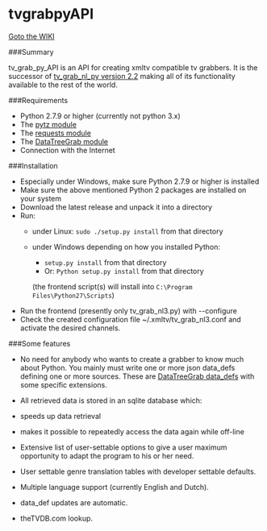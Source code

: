 # tvgrabpyAPI

[Goto the WIKI](https://github.com/tvgrabbers/tvgrabpyAPI/wiki)

###Summary

tv_grab_py_API is an API for creating xmltv compatible tv grabbers. It is the
successor of [tv_grab_nl_py version 2.2](https://github.com/tvgrabbers/tvgrabnlpy)
making all of its functionality available to the rest of the world.

###Requirements

 * Python 2.7.9 or higher (currently not python 3.x)
 * The [pytz module](http://pypi.python.org/pypi/pytz)
 * The [requests module](https://pypi.python.org/pypi/requests)
 * The [DataTreeGrab module](https://github.com/tvgrabbers/DataTree/)
 * Connection with the Internet

###Installation

* Especially under Windows, make sure Python 2.7.9 or higher is installed
* Make sure the above mentioned Python 2 packages are installed on your system
* Download the latest release and unpack it into a directory
* Run:
  * under Linux: `sudo ./setup.py install` from that directory
  * under Windows depending on how you installed Python:
    * `setup.py install` from that directory
    * Or: `Python setup.py install` from that directory

    (the frontend script(s) will install into `C:\Program Files\Python27\Scripts`)
* Run the frontend (presently only tv_grab_nl3.py) with --configure
* Check the created configuration file ~/.xmltv/tv_grab_nl3.conf and activate
  the desired channels.

###Some features

 * No need for anybody who wants to create a grabber to know much about Python.
   You mainly must write one or more json data_defs defining one or more
   sources. These are [DataTreeGrab data_defs](https://github.com/tvgrabbers/DataTree/wiki/data_def_language)
   with some specific extensions.
 * All retrieved data is stored in an sqlite database which:
  * speeds up data retrieval
  * makes it possible to repeatedly access the data again while off-line

 * Extensive list of user-settable options to give a user maximum opportunity
   to adapt the program to his or her need.
 * User settable genre translation tables with developer settable defaults.
 * Multiple language support (currently English and Dutch).
 * data_def updates are automatic.
 * theTVDB.com lookup.
